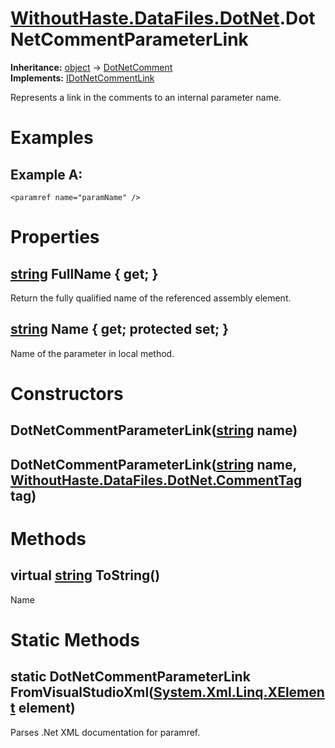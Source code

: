# [WithoutHaste.DataFiles.DotNet](TableOfContents.WithoutHaste.DataFiles.DotNet.md).DotNetCommentParameterLink

**Inheritance:** [object](https://docs.microsoft.com/en-us/dotnet/api/system.object) → [DotNetComment](WithoutHaste.DataFiles.DotNet.DotNetComment.md)  
**Implements:** [IDotNetCommentLink](WithoutHaste.DataFiles.DotNet.IDotNetCommentLink.md)  

Represents a link in the comments to an internal parameter name.  

# Examples

## Example A:

`<paramref name="paramName" />`  

# Properties

## [string](https://docs.microsoft.com/en-us/dotnet/api/system.string) FullName { get; }

Return the fully qualified name of the referenced assembly element.  

## [string](https://docs.microsoft.com/en-us/dotnet/api/system.string) Name { get; protected set; }

Name of the parameter in local method.  

# Constructors

## DotNetCommentParameterLink([string](https://docs.microsoft.com/en-us/dotnet/api/system.string) name)

## DotNetCommentParameterLink([string](https://docs.microsoft.com/en-us/dotnet/api/system.string) name, [WithoutHaste.DataFiles.DotNet.CommentTag](WithoutHaste.DataFiles.DotNet.CommentTag.md) tag)

# Methods

## virtual [string](https://docs.microsoft.com/en-us/dotnet/api/system.string) ToString()

Name  

# Static Methods

## static DotNetCommentParameterLink FromVisualStudioXml([System.Xml.Linq.XElement](https://docs.microsoft.com/en-us/dotnet/api/system.xml.linq.xelement) element)

Parses .Net XML documentation for paramref.  


